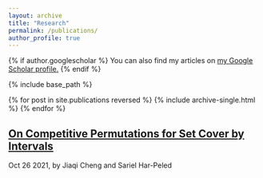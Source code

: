 ```yaml
---
layout: archive
title: "Research"
permalink: /publications/
author_profile: true
---
```


{% if author.googlescholar %}
  You can also find my articles on <u><a href="{{author.googlescholar}}">my Google Scholar profile</a>.</u>
{% endif %}

{% include base_path %}

{% for post in site.publications reversed %}
  {% include archive-single.html %}
{% endfor %}

## [On Competitive Permutations for Set Cover by Intervals](http://jackycheng1999.github.io/files/interval_cover.pdf)

Oct 26 2021, by Jiaqi Cheng and Sariel Har-Peled